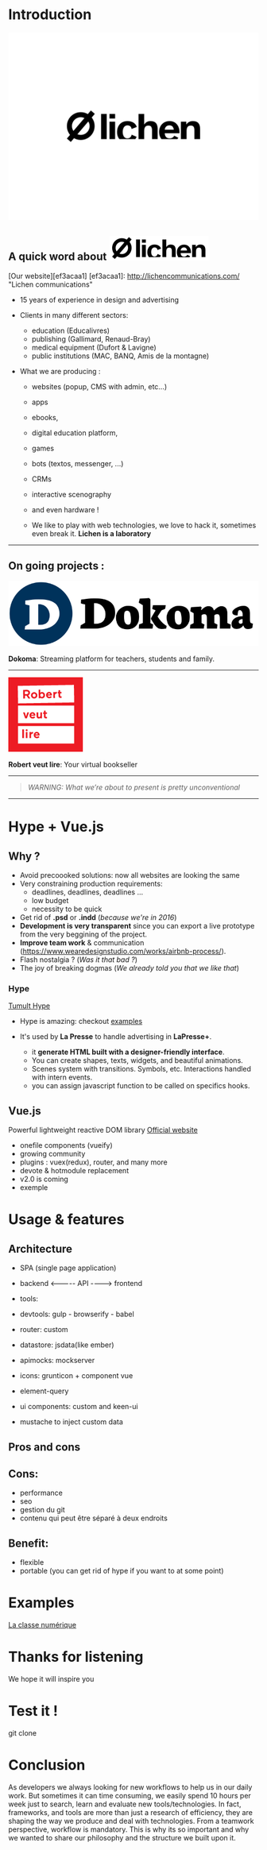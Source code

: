 # Introduction

![Lichen](public/images/lichen-logo.png)
## A quick word about ![lichen-logo](public/images/lichen-logo.svg)
[Our website][ef3acaa1]
[ef3acaa1]: http://lichencommunications.com/ "Lichen communications"

- 15 years of experience in design and advertising
- Clients in many different sectors:
	- education (Educalivres)
	- publishing (Gallimard, Renaud-Bray)
	- medical equipment (Dufort & Lavigne)
	- public institutions (MAC, BANQ, Amis de la montagne)

- What we are producing :
	- websites (popup, CMS with admin, etc...)
	- apps
	- ebooks,
	- digital education platform,
	- games
	- bots (textos, messenger, ...)
	- CRMs
	- interactive scenography
	- and even hardware !

	- We like to play with web technologies, we love to hack it, sometimes even break it. **Lichen is a laboratory**

---------------

## On going projects :

![Dokoma](public/images/dokoma-logo.svg)

**Dokoma**: Streaming platform for teachers, students and family.

---------------

![Robert veut lire](public/images/rvl-logo.png)

**Robert veut lire**: Your virtual bookseller

--------------

> _WARNING: What we’re about to present is pretty unconventional_

--------------


<!-- - WARNING: What we’re about to present is not Kosher (not conventional),  but since we worked this way its a revolution for us, now we can’t return to the old way. We use it everyday now to built ourselves and I hope it will inspire some of you. Cause, in my humble opinion, we definitely need to diversify the web. I’m sure some purist in the room will have a lot a questions about it.
- When you speak about webapps production its a bit blurry cause there is no standard. Industry is moving fast (you know it better than me), front-end technologies are growing fast but quickly deprecated.
  . For the rest of the speech, lets assume that we’re talking about webapps that structured so that backend is separated from front-end and communicate with an API
- For years we’ve been outsourcing our frontend because we couldn’t afford to produce it internally. Why? cause we wanted to build custom design & avoid precooked solutions like Bootstrap (websites are all looking the same today), and you need ressources. And we’ve always felt that is was kind of wrong.
  . as a small company, we work in a very flexible way.
  . problem of recruiting front-end developers
  . Here’s what our production looked like ( maquette indesign > bulgares > 2 weeks later we received the layouts > integration with rails > corrections > etc ….)
  . problem of mockups designed with print-oriented software (designers)
  . designers and developers are not working hand to hand.
  . as a small team we need to find best solution to accelerate learning curve to welcome new team members. -->

# Hype + Vue.js

## Why ?
- Avoid precoooked solutions: now all websites are looking the same
- Very constraining production requirements:
	- deadlines, deadlines, deadlines ...
	- low budget
	- necessity to be quick
- Get rid of **.psd** or **.indd** (_because we're in 2016_)
- **Development is very transparent** since you can export a live prototype from the very beggining of the project.
- **Improve team work** & communication (https://www.wearedesignstudio.com/works/airbnb-process/).
- Flash nostalgia ? (_Was it that bad ?_)
- The joy of breaking dogmas (_We already told you that we like that_)

### Hype
[Tumult Hype][00a16d93]
- Hype is amazing: checkout [examples](http://tumult.com/hype/gallery/)
- It's used by **La Presse** to handle advertising in **LaPresse+**.

	- it **generate HTML built with a designer-friendly interface**.
	- You can create shapes, texts, widgets, and beautiful animations.
	- Scenes system with transitions. Symbols, etc. Interactions handled with intern events.
	- you can assign javascript function to be called on specifics hooks.

<!-- - Is we can build pretty complex why not try to build a whole website with it ?
	. for designers the benefit is huge. We you build a prototype : you want to move the logo ? Go ahead move it it takes 2 sec. No more .psd or .indd. Also no need of the slicing process (exporting assets from photoshop)
	. the client wants to have a sneak peek at the layouts ? Just export the layout to dropbox and send the link.
	. its quick - very quick -->

  [00a16d93]: http://tumult.com/hype/ "Tumult Hype"

<!-- - First result were very good. but … (there’s always a but)
	- app becomes very hard to maintain as it grows complex
	Hype is very good for playing with static content so we needed to find a way to inject some robust logic into it.
	=> we decided to look for a reactive library to structure our code.

- Comparison between frameworks
	. Angular needs a full control of the dom. React was a bit complex.
	=> That’s why we chose Vue.js -->

## Vue.js
Powerful lightweight reactive DOM library
[Official website
](https://vuejs.org/)
- onefile components (vueify)
- growing community
- plugins : vuex(redux), router, and many more
- devote & hotmodule replacement
- v2.0 is coming
- exemple

# Usage & features
## Architecture
- SPA (single page application)

- backend  <-----  API ----> frontend
- tools:
- devtools: gulp - browserify - babel
- router: custom
- datastore: jsdata(like ember)
- apimocks: mockserver
- icons: grunticon + component vue
- element-query
- ui components: custom and keen-ui
- mustache to inject custom data

## Pros and cons
## Cons:
- performance
- seo
- gestion du git
- contenu qui peut être séparé à deux endroits

## Benefit:
- flexible
- portable (you can get rid of hype if you want to at some point)

# Examples
[La classe numérique](https://laclasse.grandducenligne.com/v2/enseignant)

# Thanks for listening
We hope it will inspire you
# Test it !
git clone

# Conclusion

As developers we always looking for new workflows to help us in our daily work. But sometimes it can time consuming, we easily spend 10 hours per week just to search, learn and evaluate new tools/technologies. In fact, frameworks, and tools are more than just a research of efficiency, they are shaping the way we produce and deal with technologies. From a teamwork perspective, workflow is mandatory. This is why its so important and why we wanted to share our philosophy and the structure we built upon it.

<!-- Most of you, I guess, are working along designers, (or are designers also ) everyday. Although Javascript is getting in backend also, it has been a long time dedicated to front-end and ux. We’re not gonna talk about other aspect of javascript here. -->

